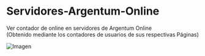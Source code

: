 # Servidores-Argentum-Online

Ver contador de online en servidores de Argentum Online  
(Obtenido mediante los contadores de usuarios de sus respectivas Páginas)  

![Imagen](https://i.imgur.com/L9G4aXi.png)
